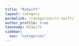 ```yaml
---
title: "RxSwift"
layout: category
permalink: /categories/rx-swift/
author_profile: true
taxonomy: RxSwift
sidebar:
  nav: "categories"
---
```

